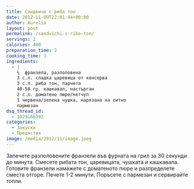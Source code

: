 ```yaml
---
title: Сандвичи с риба тон
date: 2012-11-09T22:01:44+00:00
author: Aurelia
layout: post
permalink: /sandvichi-s-riba-ton/
servings: 2
calories: 400
preparation_time: 2
cooking_time: 3
ingredients:
  - |
    ½  франзела, разполовена
    3 с.л. сладка царевица от консерва
    3 с.л. риба тон, парчета
    40-50 гр. кашкавал, настърган
    2 с.л. доматено пюре/кетчуп
    1 червена/зелена чушка, нарязана на ситно
    пармезан
dsq_thread_id:
  - 1029166392
categories:
  - Закуски
  - Предястия
image: /media/2012/11/image.jpeg
---
```

Запечете разполовените франзели във фурната на грил за 30 секунди до минута. Смесете рибата тон, царевицата, чушката и кашкавала. Готовите франзели намажете с доматеното пюре и разпределете сместа отгоре. Печете 1-2 минути. Поръсете с пармезан и сервирайте топли.